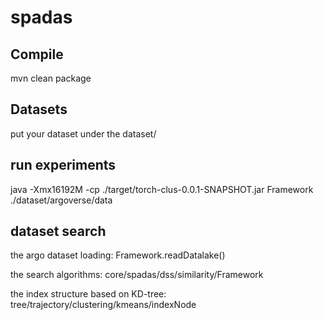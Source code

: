 # spadas

## Compile

mvn clean package

## Datasets

put your dataset under the dataset/

## run experiments

java -Xmx16192M -cp ./target/torch-clus-0.0.1-SNAPSHOT.jar Framework ./dataset/argoverse/data

## dataset search
the argo dataset loading: Framework.readDatalake()

the search algorithms: core/spadas/dss/similarity/Framework

the index structure based on KD-tree: tree/trajectory/clustering/kmeans/indexNode
